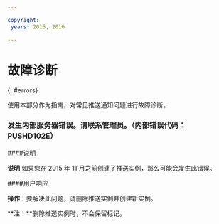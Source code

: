 ```yaml
---

copyright:
 years: 2015, 2016

---
```


# 故障诊断
{: #errors}

使用本部分作为指南，对常见推送通知问题进行故障诊断。


### 发生内部服务器错误。请联系管理员。（内部错误代码：PUSHD102E）

####说明

**说明** 如果您在 2015 年 11 月之前创建了推送实例，那么可能会发生此错误。  

####用户响应

**操作**：要解决此问题，请删除推送实例并创建新实例。

**注：**删除推送实例时，不会保留标记。

